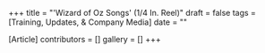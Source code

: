 +++
title = "'Wizard of Oz Songs' (1/4 In. Reel)"
draft = false
tags = [Training, Updates, & Company Media]
date = ""

[Article]
contributors = []
gallery = []
+++